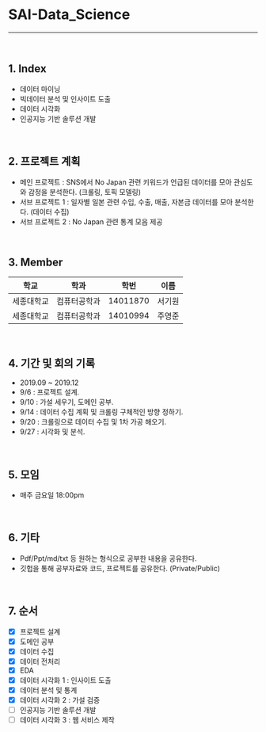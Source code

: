# SAI-Data_Science

<hr>
<br>

## 1. Index
 - 데이터 마이닝
 - 빅데이터 분석 및 인사이트 도출
 - 데이터 시각화
 - 인공지능 기반 솔루션 개발

<br>

## 2. 프로젝트 계획
 - 메인 프로젝트 : SNS에서 No Japan 관련 키워드가 언급된 데이터를 모아 관심도와 감정을 분석한다. (크롤링, 토픽 모델링)
 - 서브 프로젝트 1 : 일자별 일본 관련 수입, 수출, 매출, 자본금 데이터를 모아 분석한다. (데이터 수집)
 - 서브 프로젝트 2 : No Japan 관련 통계 모음 제공

<br>
 
## 3. Member

| 학교 | 학과 | 학번 | 이름 |
|---|:---:|:---:|:---:|
| 세종대학교 | 컴퓨터공학과 | 14011870 | 서기원 |
| 세종대학교 | 컴퓨터공학과 | 14010994 | 주영준 |

 <br>

## 4. 기간 및 회의 기록
 - 2019.09 ~ 2019.12
 - 9/6 : 프로젝트 설계.
 - 9/10 : 가설 세우기, 도메인 공부.
 - 9/14 : 데이터 수집 계획 및 크롤링 구체적인 방향 정하기.
 - 9/20 : 크롤링으로 데이터 수집 및 1차 가공 해오기.
 - 9/27 : 시각화 및 분석.

<br>
 
## 5. 모임
 - 매주 금요일 18:00pm
 
 <br>
  
## 6. 기타
 - Pdf/Ppt/md/txt 등 원하는 형식으로 공부한 내용을 공유한다.
 - 깃헙을 통해 공부자료와 코드, 프로젝트를 공유한다. (Private/Public)

 <br>

## 7. 순서
 - [X] 프로젝트 설계
 - [X] 도메인 공부
 - [X] 데이터 수집
 - [X] 데이터 전처리
 - [X] EDA
 - [X] 데이터 시각화 1 : 인사이트 도출
 - [X] 데이터 분석 및 통계
 - [X] 데이터 시각화 2 : 가설 검증
 - [ ] 인공지능 기반 솔루션 개발
 - [ ] 데이터 시각화 3 : 웹 서비스 제작
